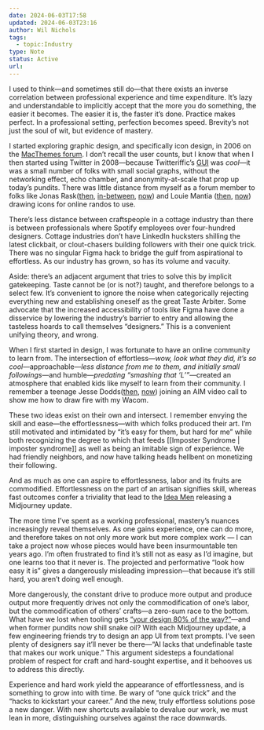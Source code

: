 ```yaml
---
date: 2024-06-03T17:58
updated: 2024-06-03T23:16
author: Wil Nichols
tags:
  - topic:Industry
type: Note
status: Active
url: 
---
```


I used to think—and sometimes still do—that there exists an inverse correlation between professional experience and time expenditure. It’s lazy and understandable to implicitly accept that the more you do something, the easier it becomes. The easier it is, the faster it’s done. Practice makes perfect. In a professional setting, perfection becomes speed. Brevity’s not just the soul of wit, but evidence of mastery.

I started exploring graphic design, and specifically icon design, in 2006 on the [MacThemes forum](https://web.archive.org/web/20120120142546/http://macthemes.net/forum/). I don’t recall the user counts, but I know that when I then started using Twitter in 2008—because Twitteriffic’s [GUI](https://web.archive.org/web/20070118002014/http://iconfactory.com/software/twitterrific) was _cool_—it was a small number of folks with small social graphs, without the networking effect, echo chamber, and anonymity-at-scale that prop up today’s pundits. There was little distance from myself as a forum member to folks like Jonas Rask([then](https://web.archive.org/web/20071105012931/http://jonas.seph.ws/), [in-between](https://web.archive.org/web/20120510094840/http://www.jonasraskdesign.com:80/index.html), [now](https://jonasraskphotography.com)) and Louie Mantia ([then](https://web.archive.org/web/20060813035016/http://www.louiemantia.com/), [now](https://lmnt.me)) drawing icons for online randos to use.

There’s less distance between craftspeople in a cottage industry than there is between professionals where Spotify employees over four-hundred designers. Cottage industries don’t have LinkedIn hucksters shilling the latest clickbait, or clout-chasers building followers with their one quick trick. There was no singular Figma hack to bridge the gulf from aspirational to effortless. As our industry has grown, so has its volume and vacuity. 

Aside: there’s an adjacent argument that tries to solve this by implicit gatekeeping. Taste cannot be (or is not?) taught, and therefore belongs to a select few. It’s convenient to ignore the noise when categorically rejecting everything new and establishing oneself as the great Taste Arbiter. Some advocate that the increased accessibility of tools like Figma have done a disservice by lowering the industry’s barrier to entry and allowing the tasteless hoards to call themselves “designers.” This is a convenient unifying theory, and wrong.

When I first started in design, I was fortunate to have an online community to learn from. The intersection of effortless—_wow, look what they did, it’s so cool_—approachable—_less distance from me to them, and initially small followings_—and humble—_predating “smashing that ‘L’”_—created an atmosphere that enabled kids like myself to learn from their community. I remember a teenage Jesse Dodds([then](https://web.archive.org/web/20091127140924/http://jessedodds.com/), [now](https://jessedodds.com)) joining an AIM video call to show me how to draw fire with my Wacom. 

These two ideas exist on their own and intersect. I remember envying the skill and ease—the effortlessness—with which folks produced their art. I’m still motivated and intimidated by “it’s easy for them, but hard for me” while both recognizing the degree to which that feeds [[Imposter Syndrome | imposter syndrome]] as well as being an imitable sign of experience. We had friendly neighbors, and now have talking heads hellbent on monetizing their following.

And as much as one can aspire to effortlessness, labor and its fruits are commodified. Effortlessness on the part of an artisan signifies skill, whereas fast outcomes confer a triviality that lead to the [Idea Men](https://rachsmith.com/ai-is-for-the-idea-guys/) releasing a Midjourney update.

The more time I’ve spent as a working professional, mastery’s nuances increasingly reveal themselves. As one gains experience, one can do more, and therefore takes on not only more work but more complex work — I can take a project now whose pieces would have been insurmountable ten years ago. I’m often frustrated to find it’s still not as easy as I’d imagine, but one learns too that it never is. The projected and performative “look how easy it is” gives a dangerously misleading impression—that because it’s still hard, you aren’t doing well enough. 

More dangerously, the constant drive to produce more output and produce output more frequently drives not only the commodification of one’s labor, but the commodification of others’ crafts—a zero-sum race to the bottom. What have we lost when tooling gets [“your design 80% of the way?”](https://web.archive.org/web/20240525170620/https://musho.ai/)—and when former pundits now shill snake oil? With each Midjourney update, a few engineering friends try to design an app UI from text prompts. I’ve seen plenty of designers say it’ll never be there—“AI lacks that undefinable taste that makes our work unique.” This argument sidesteps a foundational problem of respect for craft and hard-sought expertise, and it behooves us to address this directly.

Experience and hard work yield the appearance of effortlessness, and is something to grow into with time. Be wary of “one quick trick” and the “hacks to kickstart your career.” And the new, truly effortless solutions pose a new danger. With new shortcuts available to devalue our work, we must lean in more, distinguishing ourselves against the race downwards.
